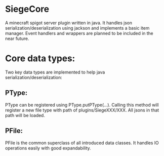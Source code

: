 # SiegeCore
A minecraft spigot server plugin written in java. It handles json serialization/deserialization using jackson and implements a basic item manager. Event handlers and wrappers are planned to be included in the near future.

# Core data types:
Two key data types are implemented to help java serialization/deserialization:

## PType:
PType can be registered using PType.putPType(...). Calling this method will register a new file type with path of plugins/SiegeXXX/XXX. All jsons in that path will be loaded.

## PFile:
PFile is the common superclass of all introduced data classes. It handles IO operations easily with good expandability.
